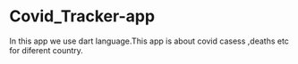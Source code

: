# Covid_Tracker-app
In this app we use dart language.This app is about covid casess ,deaths etc for diferent country.
